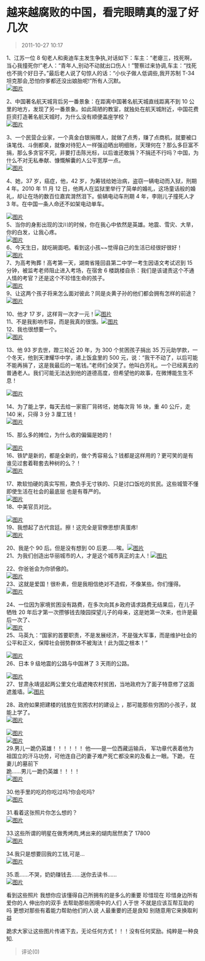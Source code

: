 # 越来越腐败的中国，看完眼睛真的湿了好几次

> 2011-10-27 10:17

1、江苏一位 8 旬老人和奥迪车主发生争执,对话如下：车主：“老瘪三，找死啊，当心我撞死你!”老人：“青年人,别动不动就出口伤人！”警察过来协调,车主：“找死也不挑个好日子。”最后老人说了句惊人的话：“小伙子做人低调些,我开苏制 T-34 坦克那会,恐怕你爹都还没出娘胎呢!”所有人沉默。  
[](http://b73.photo.store.qq.com/http_imgload.cgi?/rurl4_b=2680c9bc95fef8638313ccf08ef45482f548f2c05f60c9e415422be70aee475140b8bd821b8d24f9dee7bd7bf7facb5f986038f09171a9ff5a7c314fd1a76b6ba027fd6fa3d8d129bf34143805d74bc041585140&a=73&b=73)[](http://b73.photo.store.qq.com/http_imgload.cgi?/rurl4_b=2680c9bc95fef8638313ccf08ef45482f548f2c05f60c9e415422be70aee475140b8bd821b8d24f9dee7bd7bf7facb5f986038f09171a9ff5a7c314fd1a76b6ba027fd6fa3d8d129bf34143805d74bc041585140&a=73&b=73)[](http://b73.photo.store.qq.com/http_imgload.cgi?/rurl4_b=2680c9bc95fef8638313ccf08ef45482f548f2c05f60c9e415422be70aee475140b8bd821b8d24f9dee7bd7bf7facb5f986038f09171a9ff5a7c314fd1a76b6ba027fd6fa3d8d129bf34143805d74bc041585140&a=73&b=73)[](http://b73.photo.store.qq.com/http_imgload.cgi?/rurl4_b=2680c9bc95fef8638313ccf08ef45482f548f2c05f60c9e415422be70aee475140b8bd821b8d24f9dee7bd7bf7facb5f986038f09171a9ff5a7c314fd1a76b6ba027fd6fa3d8d129bf34143805d74bc041585140&a=73&b=73)[![图片](https://pan.4a1801.life:11443/d/NAS/Qzone_wyf/Blogs/images/00D62DF3.webp)](https://pan.4a1801.life:11443/d/NAS/Qzone_wyf/Blogs/images/00D62DF3.webp)

2、中国著名航天城背后另一番景象：在距离中国著名航天城直线距离不到 10 公里的地方，发现了另一番景象。如此简陋的教室，就独处在航天城附近，中国花费巨资打造著名航天城时，为什么没有顺便盖座学校？  
[](http://b72.photo.store.qq.com/http_imgload.cgi?/rurl4_b=2680c9bc95fef8638313ccf08ef45482c515bc9bb36f02b26980cd1bd1a14dc1191e1eef8474568fa4bda3ff4015262d465082fdf2eb5c89f5b0d85833cf4518023b01570f46051425c96f632754b3bd3d4e5ddc&a=72&b=72)[](http://b72.photo.store.qq.com/http_imgload.cgi?/rurl4_b=2680c9bc95fef8638313ccf08ef45482c515bc9bb36f02b26980cd1bd1a14dc1191e1eef8474568fa4bda3ff4015262d465082fdf2eb5c89f5b0d85833cf4518023b01570f46051425c96f632754b3bd3d4e5ddc&a=72&b=72)[](http://b72.photo.store.qq.com/http_imgload.cgi?/rurl4_b=2680c9bc95fef8638313ccf08ef45482c515bc9bb36f02b26980cd1bd1a14dc1191e1eef8474568fa4bda3ff4015262d465082fdf2eb5c89f5b0d85833cf4518023b01570f46051425c96f632754b3bd3d4e5ddc&a=72&b=72)[](http://b72.photo.store.qq.com/http_imgload.cgi?/rurl4_b=2680c9bc95fef8638313ccf08ef45482c515bc9bb36f02b26980cd1bd1a14dc1191e1eef8474568fa4bda3ff4015262d465082fdf2eb5c89f5b0d85833cf4518023b01570f46051425c96f632754b3bd3d4e5ddc&a=72&b=72)[![图片](https://pan.4a1801.life:11443/d/NAS/Qzone_wyf/Blogs/images/FE79BB09.gif)](https://pan.4a1801.life:11443/d/NAS/Qzone_wyf/Blogs/images/FE79BB09.gif)

3、一个民营企业家，一个真金白银捐赠人，就做了点秀，赚了点商机，就要被口诛笔伐、斗倒都臭，就像对待犯人一样强迫晒出明细账，天理何在？那么多巨富不捐，那么多贪官不究，非要打击陈光标，以后谁还敢捐？不捐还不行吗？中国，为什么不对无私奉献、慷慨解囊的人公平宽厚一点。  
[](http://b73.photo.store.qq.com/http_imgload.cgi?/rurl4_b=2680c9bc95fef8638313ccf08ef45482d026c239d2228eb535a0ca80407179197d909ca9635c6148b10e36ae8651d63fd22f68854bbebdb66319d3a4835ec45098f1929ba33f327e2e42167c4642ff881d7121b9&a=73&b=73)[](http://b73.photo.store.qq.com/http_imgload.cgi?/rurl4_b=2680c9bc95fef8638313ccf08ef45482d026c239d2228eb535a0ca80407179197d909ca9635c6148b10e36ae8651d63fd22f68854bbebdb66319d3a4835ec45098f1929ba33f327e2e42167c4642ff881d7121b9&a=73&b=73)[](http://b73.photo.store.qq.com/http_imgload.cgi?/rurl4_b=2680c9bc95fef8638313ccf08ef45482d026c239d2228eb535a0ca80407179197d909ca9635c6148b10e36ae8651d63fd22f68854bbebdb66319d3a4835ec45098f1929ba33f327e2e42167c4642ff881d7121b9&a=73&b=73)[](http://b73.photo.store.qq.com/http_imgload.cgi?/rurl4_b=2680c9bc95fef8638313ccf08ef45482d026c239d2228eb535a0ca80407179197d909ca9635c6148b10e36ae8651d63fd22f68854bbebdb66319d3a4835ec45098f1929ba33f327e2e42167c4642ff881d7121b9&a=73&b=73)[![图片](https://pan.4a1801.life:11443/d/NAS/Qzone_wyf/Blogs/images/308A7F12.webp)](https://pan.4a1801.life:11443/d/NAS/Qzone_wyf/Blogs/images/308A7F12.webp)

4、她，37 岁，癌症，他，42 岁，为筹钱给她治病，盗窃一辆电动而入狱，刑期 4 年。2010 年 11 月 12 日，他两人在监狱里举行了简单的婚礼，这场童话般的婚礼，却让在场的数百位嘉宾潸然泪下。偷辆电动车刑期 4 年，李刚儿子撞死人才 3 年。在中国一条人命还不如架电动单车。

[](http://b75.photo.store.qq.com/http_imgload.cgi?/rurl4_b=2680c9bc95fef8638313ccf08ef4548292af9820686bcf219555517a903405c8e354e2fd9282a56db0c9340ebbc3581d1c5ff2c8a1a479b855d8d52aa7bd8d2211409d6d84496646825c96cda702958c4177435c&a=75&b=75)[](http://b75.photo.store.qq.com/http_imgload.cgi?/rurl4_b=2680c9bc95fef8638313ccf08ef4548292af9820686bcf219555517a903405c8e354e2fd9282a56db0c9340ebbc3581d1c5ff2c8a1a479b855d8d52aa7bd8d2211409d6d84496646825c96cda702958c4177435c&a=75&b=75)[](http://b75.photo.store.qq.com/http_imgload.cgi?/rurl4_b=2680c9bc95fef8638313ccf08ef4548292af9820686bcf219555517a903405c8e354e2fd9282a56db0c9340ebbc3581d1c5ff2c8a1a479b855d8d52aa7bd8d2211409d6d84496646825c96cda702958c4177435c&a=75&b=75)[](http://b75.photo.store.qq.com/http_imgload.cgi?/rurl4_b=2680c9bc95fef8638313ccf08ef4548292af9820686bcf219555517a903405c8e354e2fd9282a56db0c9340ebbc3581d1c5ff2c8a1a479b855d8d52aa7bd8d2211409d6d84496646825c96cda702958c4177435c&a=75&b=75)[![图片](https://pan.4a1801.life:11443/d/NAS/Qzone_wyf/Blogs/images/143815F8.webp)](https://pan.4a1801.life:11443/d/NAS/Qzone_wyf/Blogs/images/143815F8.webp)  
5、当你的身影出现的汶川的时候，你在我心中依然是英雄。地震、雪灾、大旱，你的白发，让我心疼。  
[](http://b73.photo.store.qq.com/http_imgload.cgi?/rurl4_b=2680c9bc95fef8638313ccf08ef4548272958aa84602e23dfc7868054c2acc266be1eb31e253b0838341b9de480967987fa02443a10b100600d43e8a9984a215f53a6b1ea8a6960a57a2868f190717b272e4d1df&a=73&b=73)[](http://b73.photo.store.qq.com/http_imgload.cgi?/rurl4_b=2680c9bc95fef8638313ccf08ef4548272958aa84602e23dfc7868054c2acc266be1eb31e253b0838341b9de480967987fa02443a10b100600d43e8a9984a215f53a6b1ea8a6960a57a2868f190717b272e4d1df&a=73&b=73)[](http://b73.photo.store.qq.com/http_imgload.cgi?/rurl4_b=2680c9bc95fef8638313ccf08ef4548272958aa84602e23dfc7868054c2acc266be1eb31e253b0838341b9de480967987fa02443a10b100600d43e8a9984a215f53a6b1ea8a6960a57a2868f190717b272e4d1df&a=73&b=73)[](http://b73.photo.store.qq.com/http_imgload.cgi?/rurl4_b=2680c9bc95fef8638313ccf08ef4548272958aa84602e23dfc7868054c2acc266be1eb31e253b0838341b9de480967987fa02443a10b100600d43e8a9984a215f53a6b1ea8a6960a57a2868f190717b272e4d1df&a=73&b=73)[![图片](https://pan.4a1801.life:11443/d/NAS/Qzone_wyf/Blogs/images/BDC62AA7.webp)](https://pan.4a1801.life:11443/d/NAS/Qzone_wyf/Blogs/images/BDC62AA7.webp)  
6、今天生日，就吃碗面吧。看到这小孩~~觉得自己的生活已经很好很好！  
[](http://b76.photo.store.qq.com/http_imgload.cgi?/rurl4_b=2680c9bc95fef8638313ccf08ef454820550e703ff6f1f79a65ed6dd61f0ccab099f21a2ac3f96f77c0fa4fb7ff592750f5f8bd3157bd911a922312a7dc3c9523f7f4103bc647a4d79e662fb673bae61e2936030&a=76&b=76)[](http://b76.photo.store.qq.com/http_imgload.cgi?/rurl4_b=2680c9bc95fef8638313ccf08ef454820550e703ff6f1f79a65ed6dd61f0ccab099f21a2ac3f96f77c0fa4fb7ff592750f5f8bd3157bd911a922312a7dc3c9523f7f4103bc647a4d79e662fb673bae61e2936030&a=76&b=76)[](http://b76.photo.store.qq.com/http_imgload.cgi?/rurl4_b=2680c9bc95fef8638313ccf08ef454820550e703ff6f1f79a65ed6dd61f0ccab099f21a2ac3f96f77c0fa4fb7ff592750f5f8bd3157bd911a922312a7dc3c9523f7f4103bc647a4d79e662fb673bae61e2936030&a=76&b=76)[](http://b76.photo.store.qq.com/http_imgload.cgi?/rurl4_b=2680c9bc95fef8638313ccf08ef454820550e703ff6f1f79a65ed6dd61f0ccab099f21a2ac3f96f77c0fa4fb7ff592750f5f8bd3157bd911a922312a7dc3c9523f7f4103bc647a4d79e662fb673bae61e2936030&a=76&b=76)[![图片](https://pan.4a1801.life:11443/d/NAS/Qzone_wyf/Blogs/images/5F35F701.webp)](https://pan.4a1801.life:11443/d/NAS/Qzone_wyf/Blogs/images/5F35F701.webp)  
7、为高考殉葬！高考第一天，湖南省隆回县第二中学一考生因语文考试迟到 15 分钟，被监考老师阻止进入考场，在宿舍 6 楼跳楼自杀：我们是该谴责这个不通人情的考官？还是这个不珍惜生命的孩子。  
[](http://b73.photo.store.qq.com/http_imgload.cgi?/rurl4_b=2680c9bc95fef8638313ccf08ef45482a972df333876ef9298bd13aa4f46b67911552397cda6c59fb0638a30abef6f2ed6539d1f0387676a4e4728adc220bb9baeb7a32cb0746dbbd461fbd9d20e675b5d8282b0&a=73&b=73)[](http://b73.photo.store.qq.com/http_imgload.cgi?/rurl4_b=2680c9bc95fef8638313ccf08ef45482a972df333876ef9298bd13aa4f46b67911552397cda6c59fb0638a30abef6f2ed6539d1f0387676a4e4728adc220bb9baeb7a32cb0746dbbd461fbd9d20e675b5d8282b0&a=73&b=73)[](http://b73.photo.store.qq.com/http_imgload.cgi?/rurl4_b=2680c9bc95fef8638313ccf08ef45482a972df333876ef9298bd13aa4f46b67911552397cda6c59fb0638a30abef6f2ed6539d1f0387676a4e4728adc220bb9baeb7a32cb0746dbbd461fbd9d20e675b5d8282b0&a=73&b=73)[](http://b73.photo.store.qq.com/http_imgload.cgi?/rurl4_b=2680c9bc95fef8638313ccf08ef45482a972df333876ef9298bd13aa4f46b67911552397cda6c59fb0638a30abef6f2ed6539d1f0387676a4e4728adc220bb9baeb7a32cb0746dbbd461fbd9d20e675b5d8282b0&a=73&b=73)[![图片](https://pan.4a1801.life:11443/d/NAS/Qzone_wyf/Blogs/images/9470FB3F.webp)](https://pan.4a1801.life:11443/d/NAS/Qzone_wyf/Blogs/images/9470FB3F.webp)  
9、让这两个孩子将来怎么面对彼此？同是炎黄子孙的他们都会拥有怎样的前途？[](http://b31.photo.store.qq.com/http_imgload.cgi?/rurl4_b=2680c9bc95fef8638313ccf08ef45482957bbd06e5165c7cece94181b0ea2657a3284e1530938566457f77ba9c7e3772f035d4586d83278b3602e2e0e0610c0b65075f2da183da3cddc805c4b52dac490a08cadf&a=31&b=31)[](http://b31.photo.store.qq.com/http_imgload.cgi?/rurl4_b=2680c9bc95fef8638313ccf08ef45482957bbd06e5165c7cece94181b0ea2657a3284e1530938566457f77ba9c7e3772f035d4586d83278b3602e2e0e0610c0b65075f2da183da3cddc805c4b52dac490a08cadf&a=31&b=31)[](http://b31.photo.store.qq.com/http_imgload.cgi?/rurl4_b=2680c9bc95fef8638313ccf08ef45482957bbd06e5165c7cece94181b0ea2657a3284e1530938566457f77ba9c7e3772f035d4586d83278b3602e2e0e0610c0b65075f2da183da3cddc805c4b52dac490a08cadf&a=31&b=31)[](http://b31.photo.store.qq.com/http_imgload.cgi?/rurl4_b=2680c9bc95fef8638313ccf08ef45482957bbd06e5165c7cece94181b0ea2657a3284e1530938566457f77ba9c7e3772f035d4586d83278b3602e2e0e0610c0b65075f2da183da3cddc805c4b52dac490a08cadf&a=31&b=31)[![图片](https://pan.4a1801.life:11443/d/NAS/Qzone_wyf/Blogs/images/E9B54AA5.gif)](https://pan.4a1801.life:11443/d/NAS/Qzone_wyf/Blogs/images/E9B54AA5.gif)

10、他才 17 岁，这样背一次才一元！[](http://b72.photo.store.qq.com/http_imgload.cgi?/rurl4_b=2680c9bc95fef8638313ccf08ef4548236c0d5b9d83196ec5ab96359571e40c106f11c2f3db9dc7ab44d8d09a9fe3d015f35799166dc97f91facfdafc2199e258c58bd8cf5d123ee1e41f26f1afd8a2b8123c68b&a=72&b=72)[](http://b72.photo.store.qq.com/http_imgload.cgi?/rurl4_b=2680c9bc95fef8638313ccf08ef4548236c0d5b9d83196ec5ab96359571e40c106f11c2f3db9dc7ab44d8d09a9fe3d015f35799166dc97f91facfdafc2199e258c58bd8cf5d123ee1e41f26f1afd8a2b8123c68b&a=72&b=72)[](http://b72.photo.store.qq.com/http_imgload.cgi?/rurl4_b=2680c9bc95fef8638313ccf08ef4548236c0d5b9d83196ec5ab96359571e40c106f11c2f3db9dc7ab44d8d09a9fe3d015f35799166dc97f91facfdafc2199e258c58bd8cf5d123ee1e41f26f1afd8a2b8123c68b&a=72&b=72)[](http://b72.photo.store.qq.com/http_imgload.cgi?/rurl4_b=2680c9bc95fef8638313ccf08ef4548236c0d5b9d83196ec5ab96359571e40c106f11c2f3db9dc7ab44d8d09a9fe3d015f35799166dc97f91facfdafc2199e258c58bd8cf5d123ee1e41f26f1afd8a2b8123c68b&a=72&b=72)[![图片](https://pan.4a1801.life:11443/d/NAS/Qzone_wyf/Blogs/images/3FB2C668.gif)](https://pan.4a1801.life:11443/d/NAS/Qzone_wyf/Blogs/images/3FB2C668.gif)  
11、不是我影响市容，而是我真的很饿。[](http://b74.photo.store.qq.com/http_imgload.cgi?/rurl4_b=2680c9bc95fef8638313ccf08ef454825b47118df4073a065c7d0b425bd2911beaece401f6e47bb7eaf06a7361ccc8b70876114ed75683f04c466c90a7cfd6783d39beb973db235336eaace2184bb047af8663b4&a=74&b=74)[](http://b74.photo.store.qq.com/http_imgload.cgi?/rurl4_b=2680c9bc95fef8638313ccf08ef454825b47118df4073a065c7d0b425bd2911beaece401f6e47bb7eaf06a7361ccc8b70876114ed75683f04c466c90a7cfd6783d39beb973db235336eaace2184bb047af8663b4&a=74&b=74)[](http://b74.photo.store.qq.com/http_imgload.cgi?/rurl4_b=2680c9bc95fef8638313ccf08ef454825b47118df4073a065c7d0b425bd2911beaece401f6e47bb7eaf06a7361ccc8b70876114ed75683f04c466c90a7cfd6783d39beb973db235336eaace2184bb047af8663b4&a=74&b=74)[](http://b74.photo.store.qq.com/http_imgload.cgi?/rurl4_b=2680c9bc95fef8638313ccf08ef454825b47118df4073a065c7d0b425bd2911beaece401f6e47bb7eaf06a7361ccc8b70876114ed75683f04c466c90a7cfd6783d39beb973db235336eaace2184bb047af8663b4&a=74&b=74)[![图片](https://pan.4a1801.life:11443/d/NAS/Qzone_wyf/Blogs/images/64CC0A5A.webp)](https://pan.4a1801.life:11443/d/NAS/Qzone_wyf/Blogs/images/64CC0A5A.webp)  
12、我也很想要一个。  
[](http://b73.photo.store.qq.com/http_imgload.cgi?/rurl4_b=2680c9bc95fef8638313ccf08ef45482cf6ad369b1391444dc907bf05d264ba29eea08d4a2240ede9a21e54673d20ad915c2d11a4ed1594ea42f6eb82833db0a290b123b1074540251847b2b24384bc43e5d29fc&a=73&b=73)[](http://b73.photo.store.qq.com/http_imgload.cgi?/rurl4_b=2680c9bc95fef8638313ccf08ef45482cf6ad369b1391444dc907bf05d264ba29eea08d4a2240ede9a21e54673d20ad915c2d11a4ed1594ea42f6eb82833db0a290b123b1074540251847b2b24384bc43e5d29fc&a=73&b=73)[](http://b73.photo.store.qq.com/http_imgload.cgi?/rurl4_b=2680c9bc95fef8638313ccf08ef45482cf6ad369b1391444dc907bf05d264ba29eea08d4a2240ede9a21e54673d20ad915c2d11a4ed1594ea42f6eb82833db0a290b123b1074540251847b2b24384bc43e5d29fc&a=73&b=73)[](http://b73.photo.store.qq.com/http_imgload.cgi?/rurl4_b=2680c9bc95fef8638313ccf08ef45482cf6ad369b1391444dc907bf05d264ba29eea08d4a2240ede9a21e54673d20ad915c2d11a4ed1594ea42f6eb82833db0a290b123b1074540251847b2b24384bc43e5d29fc&a=73&b=73)[![图片](https://pan.4a1801.life:11443/d/NAS/Qzone_wyf/Blogs/images/CE272344.webp)](https://pan.4a1801.life:11443/d/NAS/Qzone_wyf/Blogs/images/CE272344.webp)

13、他 93 岁去世，蹬三轮近 20 年，为 300 个贫困孩子捐出 35 万元助学款，一个冬天，他到天津耀华中学，递上饭盒里的 500 元，说：“我干不动了，以后可能不能再捐了，这是我最后的一笔钱。”老师们全哭了。他叫白芳礼。一个已经离去的普通老人。我们可能无法达到他的道德高度，但希望他的故事，在微博能生生不息！

[](http://b73.photo.store.qq.com/http_imgload.cgi?/rurl4_b=2680c9bc95fef8638313ccf08ef454825c5e620be5205dadbcd2cb79616111192de719106e4e5bf85fc5150fdf8d07ffdd5edc1b4b040bb37a6598a9a884f8c81d6db985b5331c2dede4baad28f8425495f7edac&a=73&b=73)[](http://b73.photo.store.qq.com/http_imgload.cgi?/rurl4_b=2680c9bc95fef8638313ccf08ef454825c5e620be5205dadbcd2cb79616111192de719106e4e5bf85fc5150fdf8d07ffdd5edc1b4b040bb37a6598a9a884f8c81d6db985b5331c2dede4baad28f8425495f7edac&a=73&b=73)[![图片](https://pan.4a1801.life:11443/d/NAS/Qzone_wyf/Blogs/images/FCBDD5E3.webp)](https://pan.4a1801.life:11443/d/NAS/Qzone_wyf/Blogs/images/FCBDD5E3.webp)

14、为了能上学，每天去给一家窑厂背砖坯，她每次背 16 块，重 40 公斤，走 140 米，只得 3 分 3 厘工钱！  
[](http://b76.photo.store.qq.com/http_imgload.cgi?/rurl4_b=2680c9bc95fef8638313ccf08ef4548254a42aee7dea91c774ceed9b3789e4a17ce2fba85892c2ab3fc92ffacf39fb574e8ca9c4502bd18d032809db34ae0b2a8790a0a7a178363295c7d861935753ab3e683284&a=76&b=76)[](http://b76.photo.store.qq.com/http_imgload.cgi?/rurl4_b=2680c9bc95fef8638313ccf08ef4548254a42aee7dea91c774ceed9b3789e4a17ce2fba85892c2ab3fc92ffacf39fb574e8ca9c4502bd18d032809db34ae0b2a8790a0a7a178363295c7d861935753ab3e683284&a=76&b=76)[](http://b76.photo.store.qq.com/http_imgload.cgi?/rurl4_b=2680c9bc95fef8638313ccf08ef4548254a42aee7dea91c774ceed9b3789e4a17ce2fba85892c2ab3fc92ffacf39fb574e8ca9c4502bd18d032809db34ae0b2a8790a0a7a178363295c7d861935753ab3e683284&a=76&b=76)[](http://b76.photo.store.qq.com/http_imgload.cgi?/rurl4_b=2680c9bc95fef8638313ccf08ef4548254a42aee7dea91c774ceed9b3789e4a17ce2fba85892c2ab3fc92ffacf39fb574e8ca9c4502bd18d032809db34ae0b2a8790a0a7a178363295c7d861935753ab3e683284&a=76&b=76)[![图片](https://pan.4a1801.life:11443/d/NAS/Qzone_wyf/Blogs/images/B2AB8C3F.gif)](https://pan.4a1801.life:11443/d/NAS/Qzone_wyf/Blogs/images/B2AB8C3F.gif)

15、那么多的摊位，为什么收的偏偏是她的！

[](http://b73.photo.store.qq.com/http_imgload.cgi?/rurl4_b=2680c9bc95fef8638313ccf08ef45482095f98b200b2e47b538b268149d133df7b972d91159229147fa882e264af7ff32b8d74b859a1cb2b82b72149cebd372e6f22be231e4518d85bdf7b66bac53828cde465b0&a=73&b=73)[](http://b73.photo.store.qq.com/http_imgload.cgi?/rurl4_b=2680c9bc95fef8638313ccf08ef45482095f98b200b2e47b538b268149d133df7b972d91159229147fa882e264af7ff32b8d74b859a1cb2b82b72149cebd372e6f22be231e4518d85bdf7b66bac53828cde465b0&a=73&b=73)[](http://b73.photo.store.qq.com/http_imgload.cgi?/rurl4_b=2680c9bc95fef8638313ccf08ef45482095f98b200b2e47b538b268149d133df7b972d91159229147fa882e264af7ff32b8d74b859a1cb2b82b72149cebd372e6f22be231e4518d85bdf7b66bac53828cde465b0&a=73&b=73)[](http://b73.photo.store.qq.com/http_imgload.cgi?/rurl4_b=2680c9bc95fef8638313ccf08ef45482095f98b200b2e47b538b268149d133df7b972d91159229147fa882e264af7ff32b8d74b859a1cb2b82b72149cebd372e6f22be231e4518d85bdf7b66bac53828cde465b0&a=73&b=73)[![图片](https://pan.4a1801.life:11443/d/NAS/Qzone_wyf/Blogs/images/BE711215.gif)](https://pan.4a1801.life:11443/d/NAS/Qzone_wyf/Blogs/images/BE711215.gif)  
16、铁铲是新的，都是全新的，做个秀容易么？钱都是这样用的？更可笑的是有谁见过套着鞋套去种树的么？！  
[](http://b74.photo.store.qq.com/http_imgload.cgi?/rurl4_b=2680c9bc95fef8638313ccf08ef4548284c100ce8bd2949d8745def06ecfa5f0e85256ee43a111ef3914428cfad14d6f6e8def2209375cb38a1dd10f9aba6cb12810626c325f2d29584749985b34269de82934ca&a=74&b=74)[](http://b74.photo.store.qq.com/http_imgload.cgi?/rurl4_b=2680c9bc95fef8638313ccf08ef4548284c100ce8bd2949d8745def06ecfa5f0e85256ee43a111ef3914428cfad14d6f6e8def2209375cb38a1dd10f9aba6cb12810626c325f2d29584749985b34269de82934ca&a=74&b=74)[](http://b74.photo.store.qq.com/http_imgload.cgi?/rurl4_b=2680c9bc95fef8638313ccf08ef4548284c100ce8bd2949d8745def06ecfa5f0e85256ee43a111ef3914428cfad14d6f6e8def2209375cb38a1dd10f9aba6cb12810626c325f2d29584749985b34269de82934ca&a=74&b=74)[](http://b74.photo.store.qq.com/http_imgload.cgi?/rurl4_b=2680c9bc95fef8638313ccf08ef4548284c100ce8bd2949d8745def06ecfa5f0e85256ee43a111ef3914428cfad14d6f6e8def2209375cb38a1dd10f9aba6cb12810626c325f2d29584749985b34269de82934ca&a=74&b=74)[![图片](https://pan.4a1801.life:11443/d/NAS/Qzone_wyf/Blogs/images/7D63F3A5.gif)](https://pan.4a1801.life:11443/d/NAS/Qzone_wyf/Blogs/images/7D63F3A5.gif)

17、欺软怕硬的真实写照，欺负手无寸铁的、只是讨口饭吃的贫民。这些城管不懂即使生活在社会的最底层 也是有尊严的。  
[](http://b72.photo.store.qq.com/http_imgload.cgi?/rurl4_b=2680c9bc95fef8638313ccf08ef454825f53cd2663345023994fdfe66714bd5d63411f407fbd754816f093d7d963ee58594d80dec782a723c043c696bbe820346358ca0191a4b47fb03b75625265e5029a15c0f7&a=72&b=72)[](http://b72.photo.store.qq.com/http_imgload.cgi?/rurl4_b=2680c9bc95fef8638313ccf08ef454825f53cd2663345023994fdfe66714bd5d63411f407fbd754816f093d7d963ee58594d80dec782a723c043c696bbe820346358ca0191a4b47fb03b75625265e5029a15c0f7&a=72&b=72)[](http://b72.photo.store.qq.com/http_imgload.cgi?/rurl4_b=2680c9bc95fef8638313ccf08ef454825f53cd2663345023994fdfe66714bd5d63411f407fbd754816f093d7d963ee58594d80dec782a723c043c696bbe820346358ca0191a4b47fb03b75625265e5029a15c0f7&a=72&b=72)[](http://b72.photo.store.qq.com/http_imgload.cgi?/rurl4_b=2680c9bc95fef8638313ccf08ef454825f53cd2663345023994fdfe66714bd5d63411f407fbd754816f093d7d963ee58594d80dec782a723c043c696bbe820346358ca0191a4b47fb03b75625265e5029a15c0f7&a=72&b=72)[![图片](https://pan.4a1801.life:11443/d/NAS/Qzone_wyf/Blogs/images/2E49107A.gif)](https://pan.4a1801.life:11443/d/NAS/Qzone_wyf/Blogs/images/2E49107A.gif)  
18、中美官员对比。

[](http://b72.photo.store.qq.com/http_imgload.cgi?/rurl4_b=2680c9bc95fef8638313ccf08ef45482d10693bf8c9d49ffc467a5f990590ed873fa3f0d696b2c5680a3d90f03af3dfe4e23ee48cb517f696a967efd2e76327e9e685947dc490210ce116849756c4526f26a4403&a=72&b=72)[](http://b72.photo.store.qq.com/http_imgload.cgi?/rurl4_b=2680c9bc95fef8638313ccf08ef45482d10693bf8c9d49ffc467a5f990590ed873fa3f0d696b2c5680a3d90f03af3dfe4e23ee48cb517f696a967efd2e76327e9e685947dc490210ce116849756c4526f26a4403&a=72&b=72)[![图片](https://pan.4a1801.life:11443/d/NAS/Qzone_wyf/Blogs/images/73B4AF20.gif)](https://pan.4a1801.life:11443/d/NAS/Qzone_wyf/Blogs/images/73B4AF20.gif)  
19、我想起了古代宫廷。擦！这完全是官僚思想!真蛋疼!  
[](http://b74.photo.store.qq.com/http_imgload.cgi?/rurl4_b=2680c9bc95fef8638313ccf08ef454826deff521e794e03a1cad32d30205b86ec64bd7bbeb5f94b19f97fd49414ef3ac8d8f5209226f561a814d1e56d6dda670ed58a050303ae4828d16a65ba2b1582965cec0f1&a=74&b=74)[](http://b74.photo.store.qq.com/http_imgload.cgi?/rurl4_b=2680c9bc95fef8638313ccf08ef454826deff521e794e03a1cad32d30205b86ec64bd7bbeb5f94b19f97fd49414ef3ac8d8f5209226f561a814d1e56d6dda670ed58a050303ae4828d16a65ba2b1582965cec0f1&a=74&b=74)[](http://b74.photo.store.qq.com/http_imgload.cgi?/rurl4_b=2680c9bc95fef8638313ccf08ef454826deff521e794e03a1cad32d30205b86ec64bd7bbeb5f94b19f97fd49414ef3ac8d8f5209226f561a814d1e56d6dda670ed58a050303ae4828d16a65ba2b1582965cec0f1&a=74&b=74)[](http://b74.photo.store.qq.com/http_imgload.cgi?/rurl4_b=2680c9bc95fef8638313ccf08ef454826deff521e794e03a1cad32d30205b86ec64bd7bbeb5f94b19f97fd49414ef3ac8d8f5209226f561a814d1e56d6dda670ed58a050303ae4828d16a65ba2b1582965cec0f1&a=74&b=74)[![图片](https://pan.4a1801.life:11443/d/NAS/Qzone_wyf/Blogs/images/22E00610.gif)](https://pan.4a1801.life:11443/d/NAS/Qzone_wyf/Blogs/images/22E00610.gif)

20、我是个 90 后。但是没有想到 00 后更......唉。[](http://b74.photo.store.qq.com/http_imgload.cgi?/rurl4_b=2680c9bc95fef8638313ccf08ef454828e9b854638c990a61f4584515ad18f5964469c5012d4156f02edb90eed2d3f23bf42ebda13d5039ee30822bee06dd272912278a357fc14b6c85ac6db6c6471af56214a84&a=74&b=74)[](http://b74.photo.store.qq.com/http_imgload.cgi?/rurl4_b=2680c9bc95fef8638313ccf08ef454828e9b854638c990a61f4584515ad18f5964469c5012d4156f02edb90eed2d3f23bf42ebda13d5039ee30822bee06dd272912278a357fc14b6c85ac6db6c6471af56214a84&a=74&b=74)[](http://b74.photo.store.qq.com/http_imgload.cgi?/rurl4_b=2680c9bc95fef8638313ccf08ef454828e9b854638c990a61f4584515ad18f5964469c5012d4156f02edb90eed2d3f23bf42ebda13d5039ee30822bee06dd272912278a357fc14b6c85ac6db6c6471af56214a84&a=74&b=74)[](http://b74.photo.store.qq.com/http_imgload.cgi?/rurl4_b=2680c9bc95fef8638313ccf08ef454828e9b854638c990a61f4584515ad18f5964469c5012d4156f02edb90eed2d3f23bf42ebda13d5039ee30822bee06dd272912278a357fc14b6c85ac6db6c6471af56214a84&a=74&b=74)[![图片](https://pan.4a1801.life:11443/d/NAS/Qzone_wyf/Blogs/images/A5AB6EDC.webp)](https://pan.4a1801.life:11443/d/NAS/Qzone_wyf/Blogs/images/A5AB6EDC.webp)  
21、为我们创造出华丽城市的人，才是这个城市真正的主人！[](http://b31.photo.store.qq.com/http_imgload.cgi?/rurl4_b=2680c9bc95fef8638313ccf08ef45482709df5fa77a10f29f0245ab1a07f0e017cc9136e511cb8123be8c0f5c87dda4319e072a45b61ec54a822541998b5decd264574374b4c8419d94812439eeda2767f86c2da&a=31&b=31)[](http://b31.photo.store.qq.com/http_imgload.cgi?/rurl4_b=2680c9bc95fef8638313ccf08ef45482709df5fa77a10f29f0245ab1a07f0e017cc9136e511cb8123be8c0f5c87dda4319e072a45b61ec54a822541998b5decd264574374b4c8419d94812439eeda2767f86c2da&a=31&b=31)[](http://b31.photo.store.qq.com/http_imgload.cgi?/rurl4_b=2680c9bc95fef8638313ccf08ef45482709df5fa77a10f29f0245ab1a07f0e017cc9136e511cb8123be8c0f5c87dda4319e072a45b61ec54a822541998b5decd264574374b4c8419d94812439eeda2767f86c2da&a=31&b=31)[](http://b31.photo.store.qq.com/http_imgload.cgi?/rurl4_b=2680c9bc95fef8638313ccf08ef45482709df5fa77a10f29f0245ab1a07f0e017cc9136e511cb8123be8c0f5c87dda4319e072a45b61ec54a822541998b5decd264574374b4c8419d94812439eeda2767f86c2da&a=31&b=31)[![图片](https://pan.4a1801.life:11443/d/NAS/Qzone_wyf/Blogs/images/0DAF9F10.gif)](https://pan.4a1801.life:11443/d/NAS/Qzone_wyf/Blogs/images/0DAF9F10.gif)

22、你爸爸会为你骄傲的。  
[](http://b31.photo.store.qq.com/http_imgload.cgi?/rurl4_b=2680c9bc95fef8638313ccf08ef4548237c2d3f15fb80af79a2443a3c98840624f2fcb6b2019058b9d0b3c64921648da20ce20ca84278e3604065b783f96f3d1a911794434fcd26e37bbc95398a769b2b93d7500&a=31&b=31)[](http://b31.photo.store.qq.com/http_imgload.cgi?/rurl4_b=2680c9bc95fef8638313ccf08ef4548237c2d3f15fb80af79a2443a3c98840624f2fcb6b2019058b9d0b3c64921648da20ce20ca84278e3604065b783f96f3d1a911794434fcd26e37bbc95398a769b2b93d7500&a=31&b=31)[](http://b31.photo.store.qq.com/http_imgload.cgi?/rurl4_b=2680c9bc95fef8638313ccf08ef4548237c2d3f15fb80af79a2443a3c98840624f2fcb6b2019058b9d0b3c64921648da20ce20ca84278e3604065b783f96f3d1a911794434fcd26e37bbc95398a769b2b93d7500&a=31&b=31)[](http://b31.photo.store.qq.com/http_imgload.cgi?/rurl4_b=2680c9bc95fef8638313ccf08ef4548237c2d3f15fb80af79a2443a3c98840624f2fcb6b2019058b9d0b3c64921648da20ce20ca84278e3604065b783f96f3d1a911794434fcd26e37bbc95398a769b2b93d7500&a=31&b=31)[![图片](https://pan.4a1801.life:11443/d/NAS/Qzone_wyf/Blogs/images/2A954D4C.gif)](https://pan.4a1801.life:11443/d/NAS/Qzone_wyf/Blogs/images/2A954D4C.gif)  
23、这就是爱国！很朴素，但是我相信绝对不造假，不像某些。你们懂得。[](http://b74.photo.store.qq.com/http_imgload.cgi?/rurl4_b=2680c9bc95fef8638313ccf08ef4548239e2d397e83442d114e634d2ce0dbae8b1fdc64aaea13b0fd1306aaddc0ef4e6103111fe5604a21982077287e3a5666780c53b50eec8042e400a010b16e4cac37603877f&a=74&b=74)[](http://b74.photo.store.qq.com/http_imgload.cgi?/rurl4_b=2680c9bc95fef8638313ccf08ef4548239e2d397e83442d114e634d2ce0dbae8b1fdc64aaea13b0fd1306aaddc0ef4e6103111fe5604a21982077287e3a5666780c53b50eec8042e400a010b16e4cac37603877f&a=74&b=74)[](http://b74.photo.store.qq.com/http_imgload.cgi?/rurl4_b=2680c9bc95fef8638313ccf08ef4548239e2d397e83442d114e634d2ce0dbae8b1fdc64aaea13b0fd1306aaddc0ef4e6103111fe5604a21982077287e3a5666780c53b50eec8042e400a010b16e4cac37603877f&a=74&b=74)[](http://b74.photo.store.qq.com/http_imgload.cgi?/rurl4_b=2680c9bc95fef8638313ccf08ef4548239e2d397e83442d114e634d2ce0dbae8b1fdc64aaea13b0fd1306aaddc0ef4e6103111fe5604a21982077287e3a5666780c53b50eec8042e400a010b16e4cac37603877f&a=74&b=74)[![图片](https://pan.4a1801.life:11443/d/NAS/Qzone_wyf/Blogs/images/FB46CCB9.gif)](https://pan.4a1801.life:11443/d/NAS/Qzone_wyf/Blogs/images/FB46CCB9.gif)

24、一位因为家境贫困没有路费，在多次向其乡政府请求路费无结果后，在儿子牺牲 20 年后才第一次攒够钱去陵园探望儿子的母亲，这是她第一次来，也许是最后一次了、  
[](http://b31.photo.store.qq.com/http_imgload.cgi?/rurl4_b=2680c9bc95fef8638313ccf08ef45482850e818ad117601b7dc8476caf681320681a0f8505cba7665afabc11e1cd5aea9e7fd5687abb1fe3679a32e02c7a6c64c7e73e3e3e97cd8cf90743cb2628dad342965209&a=31&b=31)[](http://b31.photo.store.qq.com/http_imgload.cgi?/rurl4_b=2680c9bc95fef8638313ccf08ef45482850e818ad117601b7dc8476caf681320681a0f8505cba7665afabc11e1cd5aea9e7fd5687abb1fe3679a32e02c7a6c64c7e73e3e3e97cd8cf90743cb2628dad342965209&a=31&b=31)[](http://b31.photo.store.qq.com/http_imgload.cgi?/rurl4_b=2680c9bc95fef8638313ccf08ef45482850e818ad117601b7dc8476caf681320681a0f8505cba7665afabc11e1cd5aea9e7fd5687abb1fe3679a32e02c7a6c64c7e73e3e3e97cd8cf90743cb2628dad342965209&a=31&b=31)[](http://b31.photo.store.qq.com/http_imgload.cgi?/rurl4_b=2680c9bc95fef8638313ccf08ef45482850e818ad117601b7dc8476caf681320681a0f8505cba7665afabc11e1cd5aea9e7fd5687abb1fe3679a32e02c7a6c64c7e73e3e3e97cd8cf90743cb2628dad342965209&a=31&b=31)[![图片](https://pan.4a1801.life:11443/d/NAS/Qzone_wyf/Blogs/images/F9872CBD.gif)](https://pan.4a1801.life:11443/d/NAS/Qzone_wyf/Blogs/images/F9872CBD.gif)  
25、马英九：“国家的首要职责，不是发展经济，不是强大军事，而是维护社会的公平和正义，保障社会弱势群体不被淘汰！此为国之根本！”

[](http://b76.photo.store.qq.com/http_imgload.cgi?/rurl4_b=2680c9bc95fef8638313ccf08ef45482f7632bb2d10f7f0a53b9ecf47ef68277b2315e83e9c5798aa5d436b66e7d73467ff3442673759837e691741385370cf4f5bcc10d4502c4375e8b37ee714c5638ceab2746&a=76&b=76)[](http://b76.photo.store.qq.com/http_imgload.cgi?/rurl4_b=2680c9bc95fef8638313ccf08ef45482f7632bb2d10f7f0a53b9ecf47ef68277b2315e83e9c5798aa5d436b66e7d73467ff3442673759837e691741385370cf4f5bcc10d4502c4375e8b37ee714c5638ceab2746&a=76&b=76)[](http://b76.photo.store.qq.com/http_imgload.cgi?/rurl4_b=2680c9bc95fef8638313ccf08ef45482f7632bb2d10f7f0a53b9ecf47ef68277b2315e83e9c5798aa5d436b66e7d73467ff3442673759837e691741385370cf4f5bcc10d4502c4375e8b37ee714c5638ceab2746&a=76&b=76)[](http://b76.photo.store.qq.com/http_imgload.cgi?/rurl4_b=2680c9bc95fef8638313ccf08ef45482f7632bb2d10f7f0a53b9ecf47ef68277b2315e83e9c5798aa5d436b66e7d73467ff3442673759837e691741385370cf4f5bcc10d4502c4375e8b37ee714c5638ceab2746&a=76&b=76)[![图片](https://pan.4a1801.life:11443/d/NAS/Qzone_wyf/Blogs/images/24CEC3F6.webp)](https://pan.4a1801.life:11443/d/NAS/Qzone_wyf/Blogs/images/24CEC3F6.webp)  
26、日本 9 级地震的公路与中国淋了 3 天雨的公路。

[](http://b75.photo.store.qq.com/http_imgload.cgi?/rurl4_b=2680c9bc95fef8638313ccf08ef4548244be694ff7ef391b5a8f11a13ffa1b62668f1538d4b5e1aa898a41bda46e2f3492e26d3700ad140f44c00e327770571e5f6f7efddc94eaedc0bb7d3e811f8c79c7ea9e30&a=75&b=75)[](http://b75.photo.store.qq.com/http_imgload.cgi?/rurl4_b=2680c9bc95fef8638313ccf08ef4548244be694ff7ef391b5a8f11a13ffa1b62668f1538d4b5e1aa898a41bda46e2f3492e26d3700ad140f44c00e327770571e5f6f7efddc94eaedc0bb7d3e811f8c79c7ea9e30&a=75&b=75)[](http://b75.photo.store.qq.com/http_imgload.cgi?/rurl4_b=2680c9bc95fef8638313ccf08ef4548244be694ff7ef391b5a8f11a13ffa1b62668f1538d4b5e1aa898a41bda46e2f3492e26d3700ad140f44c00e327770571e5f6f7efddc94eaedc0bb7d3e811f8c79c7ea9e30&a=75&b=75)[](http://b75.photo.store.qq.com/http_imgload.cgi?/rurl4_b=2680c9bc95fef8638313ccf08ef4548244be694ff7ef391b5a8f11a13ffa1b62668f1538d4b5e1aa898a41bda46e2f3492e26d3700ad140f44c00e327770571e5f6f7efddc94eaedc0bb7d3e811f8c79c7ea9e30&a=75&b=75)[![图片](https://pan.4a1801.life:11443/d/NAS/Qzone_wyf/Blogs/images/612A33C7.webp)](https://pan.4a1801.life:11443/d/NAS/Qzone_wyf/Blogs/images/612A33C7.webp)  
27、甘肃永靖竖起两公里文化墙遮掩农村贫困，当地政府为了面子特意修了这面遮羞墙。[](http://b31.photo.store.qq.com/http_imgload.cgi?/rurl4_b=2680c9bc95fef8638313ccf08ef4548287a6eac8ae49706e44ac049eb3785950bcb312b27b2b4fa7de18938063ab259654f226403e04b2a1663a5888047d6d7997e104ca9ad3acb5331956def887a3eba3b4b825&a=31&b=31)[](http://b31.photo.store.qq.com/http_imgload.cgi?/rurl4_b=2680c9bc95fef8638313ccf08ef4548287a6eac8ae49706e44ac049eb3785950bcb312b27b2b4fa7de18938063ab259654f226403e04b2a1663a5888047d6d7997e104ca9ad3acb5331956def887a3eba3b4b825&a=31&b=31)[](http://b31.photo.store.qq.com/http_imgload.cgi?/rurl4_b=2680c9bc95fef8638313ccf08ef4548287a6eac8ae49706e44ac049eb3785950bcb312b27b2b4fa7de18938063ab259654f226403e04b2a1663a5888047d6d7997e104ca9ad3acb5331956def887a3eba3b4b825&a=31&b=31)[](http://b31.photo.store.qq.com/http_imgload.cgi?/rurl4_b=2680c9bc95fef8638313ccf08ef4548287a6eac8ae49706e44ac049eb3785950bcb312b27b2b4fa7de18938063ab259654f226403e04b2a1663a5888047d6d7997e104ca9ad3acb5331956def887a3eba3b4b825&a=31&b=31)[![图片](https://pan.4a1801.life:11443/d/NAS/Qzone_wyf/Blogs/images/8344BCAF.gif)](https://pan.4a1801.life:11443/d/NAS/Qzone_wyf/Blogs/images/8344BCAF.gif)

28、政府如果把建楼的钱放在贫困农村的建设上 ，那可能那些穷困的小孩子，就能上学了。  
[](http://b31.photo.store.qq.com/http_imgload.cgi?/rurl4_b=2680c9bc95fef8638313ccf08ef45482bbb723b10c7851b3edbbfee6c7b791033b85e808b157392c9af1ed8ff0ac97e49cb69f7f74a4863c93bfb64f0975ece1728200958591f14958f01daa72887520f8a4d870&a=31&b=31)[](http://b31.photo.store.qq.com/http_imgload.cgi?/rurl4_b=2680c9bc95fef8638313ccf08ef45482bbb723b10c7851b3edbbfee6c7b791033b85e808b157392c9af1ed8ff0ac97e49cb69f7f74a4863c93bfb64f0975ece1728200958591f14958f01daa72887520f8a4d870&a=31&b=31)[](http://b31.photo.store.qq.com/http_imgload.cgi?/rurl4_b=2680c9bc95fef8638313ccf08ef45482bbb723b10c7851b3edbbfee6c7b791033b85e808b157392c9af1ed8ff0ac97e49cb69f7f74a4863c93bfb64f0975ece1728200958591f14958f01daa72887520f8a4d870&a=31&b=31)[](http://b31.photo.store.qq.com/http_imgload.cgi?/rurl4_b=2680c9bc95fef8638313ccf08ef45482bbb723b10c7851b3edbbfee6c7b791033b85e808b157392c9af1ed8ff0ac97e49cb69f7f74a4863c93bfb64f0975ece1728200958591f14958f01daa72887520f8a4d870&a=31&b=31)[![图片](https://pan.4a1801.life:11443/d/NAS/Qzone_wyf/Blogs/images/215E6165.gif)](https://pan.4a1801.life:11443/d/NAS/Qzone_wyf/Blogs/images/215E6165.gif)

[](http://b74.photo.store.qq.com/http_imgload.cgi?/rurl4_b=2680c9bc95fef8638313ccf08ef454828837af2479dea56c316415db410037d4adab07ba5b5b647f9e61494c739443daf5758c82c944686be14ba7d5cb0ad095bdfddb77fccb5e5777ebe564d0b132f5e186c984&a=74&b=74)[](http://b74.photo.store.qq.com/http_imgload.cgi?/rurl4_b=2680c9bc95fef8638313ccf08ef454828837af2479dea56c316415db410037d4adab07ba5b5b647f9e61494c739443daf5758c82c944686be14ba7d5cb0ad095bdfddb77fccb5e5777ebe564d0b132f5e186c984&a=74&b=74)[](http://b74.photo.store.qq.com/http_imgload.cgi?/rurl4_b=2680c9bc95fef8638313ccf08ef454828837af2479dea56c316415db410037d4adab07ba5b5b647f9e61494c739443daf5758c82c944686be14ba7d5cb0ad095bdfddb77fccb5e5777ebe564d0b132f5e186c984&a=74&b=74)[![图片](https://pan.4a1801.life:11443/d/NAS/Qzone_wyf/Blogs/images/995C4FC4.gif)](https://pan.4a1801.life:11443/d/NAS/Qzone_wyf/Blogs/images/995C4FC4.gif)  
[](http://b76.photo.store.qq.com/http_imgload.cgi?/rurl4_b=2680c9bc95fef8638313ccf08ef454825f39e6057db1da94d996a33139329c1d273a472c487887fc4582aa10e0e48c107a96c9116448cacc59b6e375a795baaba0901219a71c23a2760ec9ea9aeb37e783b4c488&a=76&b=76)[](http://b76.photo.store.qq.com/http_imgload.cgi?/rurl4_b=2680c9bc95fef8638313ccf08ef454825f39e6057db1da94d996a33139329c1d273a472c487887fc4582aa10e0e48c107a96c9116448cacc59b6e375a795baaba0901219a71c23a2760ec9ea9aeb37e783b4c488&a=76&b=76)[](http://b76.photo.store.qq.com/http_imgload.cgi?/rurl4_b=2680c9bc95fef8638313ccf08ef454825f39e6057db1da94d996a33139329c1d273a472c487887fc4582aa10e0e48c107a96c9116448cacc59b6e375a795baaba0901219a71c23a2760ec9ea9aeb37e783b4c488&a=76&b=76)[![图片](https://pan.4a1801.life:11443/d/NAS/Qzone_wyf/Blogs/images/145A1DA0.gif)](https://pan.4a1801.life:11443/d/NAS/Qzone_wyf/Blogs/images/145A1DA0.gif)  
29.男儿一跪仍英雄！！！！！！ 他——是一位西藏运输兵， 军功章代表着他为祖国立的汗马功劳，可他连自己的妻子难产死亡都没来的及看上一眼。下跪， 在妻儿的墓前下  
跪……男儿一跪仍英雄！！！！  
[](http://b78.photo.store.qq.com/http_imgload.cgi?/rurl4_b=5d947e6025e710cc7c0ded6fd0ae6ea5869e8a49f655e051e50741dbe4dc7304db80e73753313c651ce29dbabd1cddddc6bd125c36ef0d9f2c678091e07c96397bd471244f13447c3485c1160888df64f3345f6e&a=78&b=78)[](http://b78.photo.store.qq.com/http_imgload.cgi?/rurl4_b=5d947e6025e710cc7c0ded6fd0ae6ea5869e8a49f655e051e50741dbe4dc7304db80e73753313c651ce29dbabd1cddddc6bd125c36ef0d9f2c678091e07c96397bd471244f13447c3485c1160888df64f3345f6e&a=78&b=78)[](http://b78.photo.store.qq.com/http_imgload.cgi?/rurl4_b=5d947e6025e710cc7c0ded6fd0ae6ea5869e8a49f655e051e50741dbe4dc7304db80e73753313c651ce29dbabd1cddddc6bd125c36ef0d9f2c678091e07c96397bd471244f13447c3485c1160888df64f3345f6e&a=78&b=78)[![图片](https://pan.4a1801.life:11443/d/NAS/Qzone_wyf/Blogs/images/780BDD8A.webp)](https://pan.4a1801.life:11443/d/NAS/Qzone_wyf/Blogs/images/780BDD8A.webp)

30.他手里的吃的你吃过吗?你会吃吗?  
[](http://b77.photo.store.qq.com/http_imgload.cgi?/rurl4_b=5d947e6025e710cc7c0ded6fd0ae6ea5a8a20a5ac1ab1ff161d3f9dddb22f28c62949a922d1487e1e8612be5f561a0421378d1fb023c53a88956101f7da97280139128453b387dd32174f090e61eeef84b11901c&a=77&b=77)[](http://b77.photo.store.qq.com/http_imgload.cgi?/rurl4_b=5d947e6025e710cc7c0ded6fd0ae6ea5a8a20a5ac1ab1ff161d3f9dddb22f28c62949a922d1487e1e8612be5f561a0421378d1fb023c53a88956101f7da97280139128453b387dd32174f090e61eeef84b11901c&a=77&b=77)[](http://b77.photo.store.qq.com/http_imgload.cgi?/rurl4_b=5d947e6025e710cc7c0ded6fd0ae6ea5a8a20a5ac1ab1ff161d3f9dddb22f28c62949a922d1487e1e8612be5f561a0421378d1fb023c53a88956101f7da97280139128453b387dd32174f090e61eeef84b11901c&a=77&b=77)[![图片](https://pan.4a1801.life:11443/d/NAS/Qzone_wyf/Blogs/images/7775A4E8.gif)](https://pan.4a1801.life:11443/d/NAS/Qzone_wyf/Blogs/images/7775A4E8.gif)

31.看着这张照片你怎么想的？  
[](http://b78.photo.store.qq.com/http_imgload.cgi?/rurl4_b=5d947e6025e710cc7c0ded6fd0ae6ea50eadbc66910182c9cde2dc8dde0353c0ce28d687f2d463366200f5a2fa016208c4844493af9d3f38d47c5a3b2a261134927bd948fdf60b9db59bf3b3423f98301b14fbcb&a=78&b=78)[](http://b78.photo.store.qq.com/http_imgload.cgi?/rurl4_b=5d947e6025e710cc7c0ded6fd0ae6ea50eadbc66910182c9cde2dc8dde0353c0ce28d687f2d463366200f5a2fa016208c4844493af9d3f38d47c5a3b2a261134927bd948fdf60b9db59bf3b3423f98301b14fbcb&a=78&b=78)[](http://b78.photo.store.qq.com/http_imgload.cgi?/rurl4_b=5d947e6025e710cc7c0ded6fd0ae6ea50eadbc66910182c9cde2dc8dde0353c0ce28d687f2d463366200f5a2fa016208c4844493af9d3f38d47c5a3b2a261134927bd948fdf60b9db59bf3b3423f98301b14fbcb&a=78&b=78)[![图片](https://pan.4a1801.life:11443/d/NAS/Qzone_wyf/Blogs/images/E700BFE3.gif)](https://pan.4a1801.life:11443/d/NAS/Qzone_wyf/Blogs/images/E700BFE3.gif)

33.这些所谓的明星在做秀烤肉,烤出来的煳肉居然卖了 17800  
[](http://b78.photo.store.qq.com/http_imgload.cgi?/rurl4_b=5d947e6025e710cc7c0ded6fd0ae6ea5b203c87ccada54e6615ece74ce2441f112ba4812ba61e47751d8569cc886bb6ec5ce660348c3461eb2560e825686aeecb60e32fbb40f6918fd6582db808ada7117132569&a=78&b=78)[](http://b78.photo.store.qq.com/http_imgload.cgi?/rurl4_b=5d947e6025e710cc7c0ded6fd0ae6ea5b203c87ccada54e6615ece74ce2441f112ba4812ba61e47751d8569cc886bb6ec5ce660348c3461eb2560e825686aeecb60e32fbb40f6918fd6582db808ada7117132569&a=78&b=78)[](http://b78.photo.store.qq.com/http_imgload.cgi?/rurl4_b=5d947e6025e710cc7c0ded6fd0ae6ea5b203c87ccada54e6615ece74ce2441f112ba4812ba61e47751d8569cc886bb6ec5ce660348c3461eb2560e825686aeecb60e32fbb40f6918fd6582db808ada7117132569&a=78&b=78)[![图片](https://pan.4a1801.life:11443/d/NAS/Qzone_wyf/Blogs/images/B8374248.webp)](https://pan.4a1801.life:11443/d/NAS/Qzone_wyf/Blogs/images/B8374248.webp)

34.我只是想要回我的工钱,可是...  
[](http://b78.photo.store.qq.com/http_imgload.cgi?/rurl4_b=5d947e6025e710cc7c0ded6fd0ae6ea5fa8e6cf3934e2cdd3e52f48d95bf278c4f4ab3a357eefeab6dc177469b5d594c12f2f51409688929b93fe1ad1ec9abc636a8373d710083055058fa5b0ea373740a0b6fb2&a=78&b=78)[](http://b78.photo.store.qq.com/http_imgload.cgi?/rurl4_b=5d947e6025e710cc7c0ded6fd0ae6ea5fa8e6cf3934e2cdd3e52f48d95bf278c4f4ab3a357eefeab6dc177469b5d594c12f2f51409688929b93fe1ad1ec9abc636a8373d710083055058fa5b0ea373740a0b6fb2&a=78&b=78)[](http://b78.photo.store.qq.com/http_imgload.cgi?/rurl4_b=5d947e6025e710cc7c0ded6fd0ae6ea5fa8e6cf3934e2cdd3e52f48d95bf278c4f4ab3a357eefeab6dc177469b5d594c12f2f51409688929b93fe1ad1ec9abc636a8373d710083055058fa5b0ea373740a0b6fb2&a=78&b=78)[![图片](https://pan.4a1801.life:11443/d/NAS/Qzone_wyf/Blogs/images/F68A4417.gif)](https://pan.4a1801.life:11443/d/NAS/Qzone_wyf/Blogs/images/F68A4417.gif)

35.乖......不哭，奶奶赚钱去......送你去读书......  
[](http://b77.photo.store.qq.com/http_imgload.cgi?/rurl4_b=5d947e6025e710cc7c0ded6fd0ae6ea51c8103d3c6d90c6d4a445ef9256a8e29b3edf9a86fc0b684438308eac82f66d929794445b44246d5d493dc2a91e7496dfa3d973c30ccac60cf34223d636a60fc646d4174&a=77&b=77)[](http://b77.photo.store.qq.com/http_imgload.cgi?/rurl4_b=5d947e6025e710cc7c0ded6fd0ae6ea51c8103d3c6d90c6d4a445ef9256a8e29b3edf9a86fc0b684438308eac82f66d929794445b44246d5d493dc2a91e7496dfa3d973c30ccac60cf34223d636a60fc646d4174&a=77&b=77)[](http://b77.photo.store.qq.com/http_imgload.cgi?/rurl4_b=5d947e6025e710cc7c0ded6fd0ae6ea51c8103d3c6d90c6d4a445ef9256a8e29b3edf9a86fc0b684438308eac82f66d929794445b44246d5d493dc2a91e7496dfa3d973c30ccac60cf34223d636a60fc646d4174&a=77&b=77)[![图片](https://pan.4a1801.life:11443/d/NAS/Qzone_wyf/Blogs/images/35AFDA53.gif)](https://pan.4a1801.life:11443/d/NAS/Qzone_wyf/Blogs/images/35AFDA53.gif)

看到这些照片 我想你应该懂得自己所拥有的是多么的重要 珍惜现在 珍惜身边所有爱你的人 伸出你的双手 去帮助那些困境中的人们 人于世 不就是应该互帮互助的吗 更想对那些有着能力帮助他们的人说 人最重要的还是良知 别随意用它来换取利益

跪求大家让这些图片传递下去，无论任何方式！！！没有任何奖励。纯粹是一种良知.

> 评论(0)
